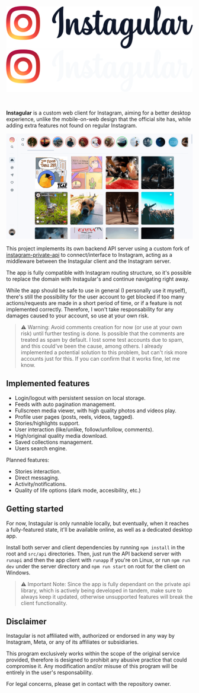 &nbsp;

![](/src/assets/images/logo-full.svg#gh-light-mode-only)
![](/src/assets/images/logo-full-lite.svg#gh-dark-mode-only)

&nbsp;

**Instagular** is a custom web client for Instagram, aiming for a better desktop experience, unlike the mobile-on-web design that the official site has, while adding extra features not found on regular Instagram.

![](/src/assets/screens/0.png)

This project implements its own backend API server using a custom fork of [instagram-private-api](https://github.com/Hipnosis183/instagram-private-api) to connect/interface to Instagram, acting as a middleware between the Instagular client and the Instagram server.

The app is fully compatible with Instagram routing structure, so it's possible to replace the domain with Instagular's and continue navigating right away.

While the app should be safe to use in general (I personally use it myself), there's still the possibility for the user account to get blocked if too many actions/requests are made in a short period of time, or if a feature is not implemented correctly. Therefore, I won't take responsability for any damages caused to your account, so use at your own risk.

> :warning: Warning: Avoid comments creation for now (or use at your own risk) until further testing is done. Is possible that the comments are treated as spam by default. I lost some test accounts due to spam, and this could've been the cause, among others. I already implemented a potential solution to this problem, but can't risk more accounts just for this. If you can confirm that it works fine, let me know.

## Implemented features

- Login/logout with persistent session on local storage.
- Feeds with auto pagination management.
- Fullscreen media viewer, with high quality photos and videos play.
- Profile user pages (posts, reels, videos, tagged).
- Stories/highlights support.
- User interaction (like/unlike, follow/unfollow, comments).
- High/original quality media download.
- Saved collections management.
- Users search engine.

Planned features:

- Stories interaction.
- Direct messaging.
- Activity/notifications.
- Quality of life options (dark mode, accesibility, etc.)

## Getting started

For now, Instagular is only runnable locally, but eventually, when it reaches a fully-featured state, it'll be available online, as well as a dedicated desktop app.

Install both server and client dependencies by running `npm install` in the root and `src/api` directories. Then, just run the API backend server with `runapi` and then the app client with `runapp` if you're on Linux, or run `npm run dev` under the server directory and `npm run start` on root for the client on Windows.

> :warning: Important Note: Since the app is fully dependant on the private api library, which is actively being developed in tandem, make sure to always keep it updated, otherwise unsupported features will break the client functionality.

## Disclaimer

Instagular is not affiliated with, authorized or endorsed in any way by Instagram, Meta, or any of its affiliates or subsidiaries.

This program exclusively works within the scope of the original service provided, therefore is designed to prohibit any abusive practice that could compromise it. Any modification and/or misuse of this program will be entirely in the user's responsability.

For legal concerns, please get in contact with the repository owner.